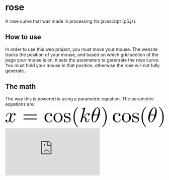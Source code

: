 # rose
A rose curve that was made in processing for javascript (p5.js).

## How to use
In order to use this web project, you must move your mouse. The website tracks the position of your mouse, and based on which grid section of the page your mouse is on, it sets the parameters to gerenrate the rose curve. You must hold your mouse in that position, otherwise the rose will not fully generate.

## The math
The way this is powered is using a parametric equation. The parametric equations are:  
![alt text](img/eq1.png)  
![equation](http://www.sciweavers.org/tex2img.php?eq=y%3D%5Ccos%28k%5Ctheta%29%5Csin%28%5Ctheta%29&bc=White&fc=Black&im=jpg&fs=12&ff=modern&edit=0)